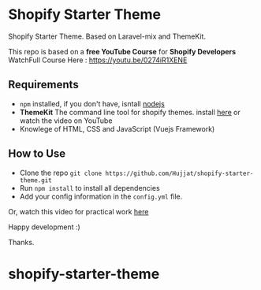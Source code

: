# Shopify Starter Theme

Shopify Starter Theme.  Based on Laravel-mix and ThemeKit.

This repo is based on a **free YouTube Course** for **Shopify Developers**
WatchFull Course Here : https://youtu.be/0274iR1XENE

## Requirements
* `npm` installed, if you don't have, isntall [nodejs](https://nodejs.org/en/)
* **ThemeKit** The command line tool for shopify themes. install [here](https://shopify.github.io/themekit/) or watch the video on YouTube 
* Knowlege of HTML, CSS and JavaScript (Vuejs Framework)


## How to Use
* Clone the repo `git clone https://github.com/Hujjat/shopify-starter-theme.git`
* Run `npm install` to install all dependencies
* Add your config information in the `config.yml` file.

Or, watch this video for practical work [here](https://youtu.be/hYr0oIGVS-I)


Happy development :) 

Thanks. 
# shopify-starter-theme
